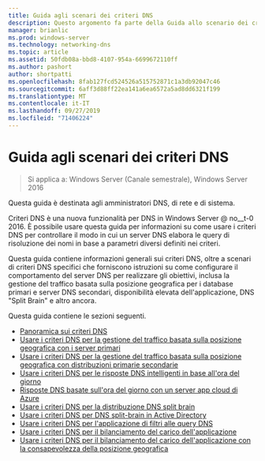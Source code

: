 ```yaml
---
title: Guida agli scenari dei criteri DNS
description: Questo argomento fa parte della Guida allo scenario dei criteri DNS per Windows Server 2016
manager: brianlic
ms.prod: windows-server
ms.technology: networking-dns
ms.topic: article
ms.assetid: 50fdb08a-bbd8-4107-954a-6699672110ff
ms.author: pashort
author: shortpatti
ms.openlocfilehash: 8fab127fcd524526a515752871c1a3db92047c46
ms.sourcegitcommit: 6aff3d88ff22ea141a6ea6572a5ad8dd6321f199
ms.translationtype: MT
ms.contentlocale: it-IT
ms.lasthandoff: 09/27/2019
ms.locfileid: "71406224"
---
```

# <a name="dns-policy-scenario-guide"></a>Guida agli scenari dei criteri DNS

>Si applica a: Windows Server (Canale semestrale), Windows Server 2016

Questa guida è destinata agli amministratori DNS, di rete e di sistema.  
  
Criteri DNS è una nuova funzionalità per DNS in Windows Server @ no__t-0 2016. È possibile usare questa guida per informazioni su come usare i criteri DNS per controllare il modo in cui un server DNS elabora le query di risoluzione dei nomi in base a parametri diversi definiti nei criteri.   
  
Questa guida contiene informazioni generali sui criteri DNS, oltre a scenari di criteri DNS specifici che forniscono istruzioni su come configurare il comportamento del server DNS per realizzare gli obiettivi, inclusa la gestione del traffico basata sulla posizione geografica per i database primari e server DNS secondari, disponibilità elevata dell'applicazione, DNS "Split Brain" e altro ancora.  
  
Questa guida contiene le sezioni seguenti.  
  
- [Panoramica sui criteri DNS](DNS-Policies-Overview.md)  
- [Usare i criteri DNS per la gestione del traffico basata sulla posizione geografica con i server primari](primary-geo-location.md)  
- [Usare i criteri DNS per la gestione del traffico basata sulla posizione geografica con distribuzioni primarie secondarie](primary-secondary-geo-location.md)  
- [Usare i criteri DNS per le risposte DNS intelligenti in base all'ora del giorno](dns-tod-intelligent.md)
- [Risposte DNS basate sull'ora del giorno con un server app cloud di Azure](dns-tod-azure-cloud-app-server.md)
- [Usare i criteri DNS per la distribuzione DNS split brain](split-brain-DNS-deployment.md)
- [Usare i criteri DNS per DNS split-brain in Active Directory](dns-sb-with-ad.md)
- [Usare i criteri DNS per l'applicazione di filtri alle query DNS](apply-filters-on-dns-queries.md)
- [Usare i criteri DNS per il bilanciamento del carico dell'applicazione](app-lb.md)
- [Usare i criteri DNS per il bilanciamento del carico dell'applicazione con la consapevolezza della posizione geografica](app-lb-geo.md)

